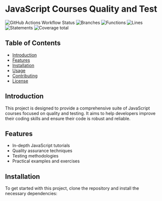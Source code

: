 # JavaScript Courses Quality and Test

![GitHub Actions Workflow Status](https://img.shields.io/github/actions/workflow/status/Antoine642/javascript-courses-quality-and-test/node.js.yml?branch=feature/playwright)
![Branches](./coverage/coverage-branches.svg)
![Functions](./coverage/coverage-functions.svg)
![Lines](./coverage/coverage-lines.svg)
![Statements](./coverage/coverage-statements.svg)
![Coverage total](./coverage/coverage-total.svg)


## Table of Contents
- [Introduction](#introduction)
- [Features](#features)
- [Installation](#installation)
- [Usage](#usage)
- [Contributing](#contributing)
- [License](#license)

## Introduction
This project is designed to provide a comprehensive suite of JavaScript courses focused on quality and testing. It aims to help developers improve their coding skills and ensure their code is robust and reliable.

## Features
- In-depth JavaScript tutorials
- Quality assurance techniques
- Testing methodologies
- Practical examples and exercises

## Installation
To get started with this project, clone the repository and install the necessary dependencies:
